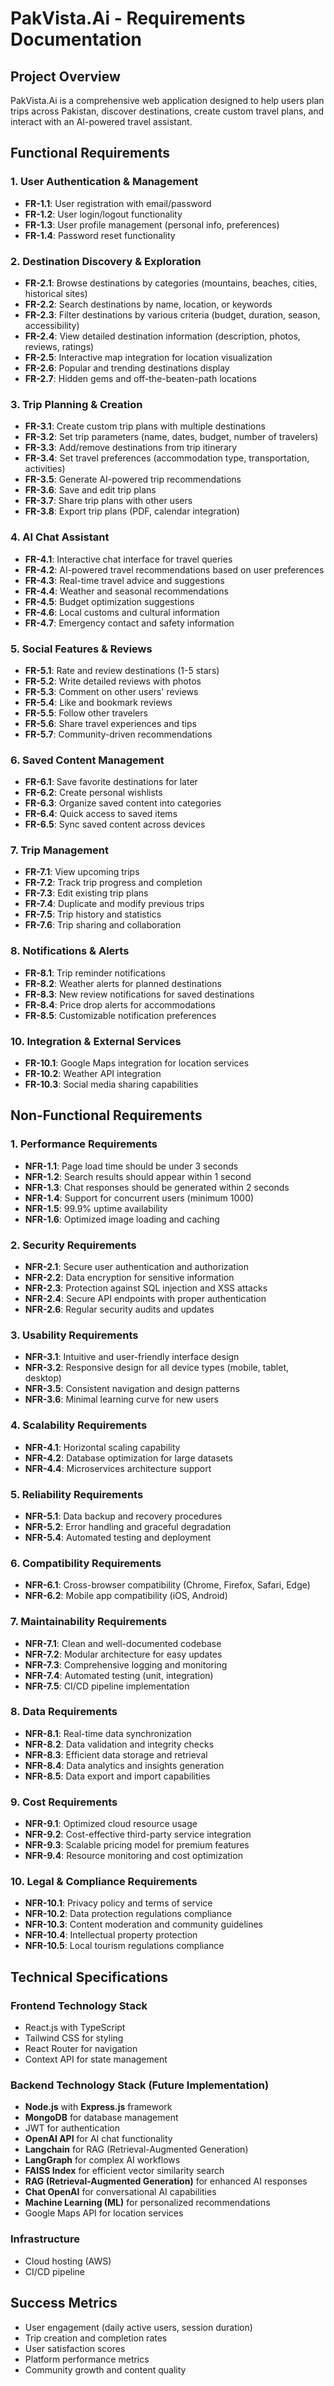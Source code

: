 # PakVista.Ai - Requirements Documentation

## Project Overview
PakVista.Ai is a comprehensive web application designed to help users plan trips across Pakistan, discover destinations, create custom travel plans, and interact with an AI-powered travel assistant.

## Functional Requirements

### 1. User Authentication & Management
- **FR-1.1**: User registration with email/password
- **FR-1.2**: User login/logout functionality
- **FR-1.3**: User profile management (personal info, preferences)
- **FR-1.4**: Password reset functionality


### 2. Destination Discovery & Exploration
- **FR-2.1**: Browse destinations by categories (mountains, beaches, cities, historical sites)
- **FR-2.2**: Search destinations by name, location, or keywords
- **FR-2.3**: Filter destinations by various criteria (budget, duration, season, accessibility)
- **FR-2.4**: View detailed destination information (description, photos, reviews, ratings)
- **FR-2.5**: Interactive map integration for location visualization
- **FR-2.6**: Popular and trending destinations display
- **FR-2.7**: Hidden gems and off-the-beaten-path locations

### 3. Trip Planning & Creation
- **FR-3.1**: Create custom trip plans with multiple destinations
- **FR-3.2**: Set trip parameters (name, dates, budget, number of travelers)
- **FR-3.3**: Add/remove destinations from trip itinerary
- **FR-3.4**: Set travel preferences (accommodation type, transportation, activities)
- **FR-3.5**: Generate AI-powered trip recommendations
- **FR-3.6**: Save and edit trip plans
- **FR-3.7**: Share trip plans with other users
- **FR-3.8**: Export trip plans (PDF, calendar integration)

### 4. AI Chat Assistant
- **FR-4.1**: Interactive chat interface for travel queries
- **FR-4.2**: AI-powered travel recommendations based on user preferences
- **FR-4.3**: Real-time travel advice and suggestions
- **FR-4.4**: Weather and seasonal recommendations
- **FR-4.5**: Budget optimization suggestions
- **FR-4.6**: Local customs and cultural information
- **FR-4.7**: Emergency contact and safety information

### 5. Social Features & Reviews
- **FR-5.1**: Rate and review destinations (1-5 stars)
- **FR-5.2**: Write detailed reviews with photos
- **FR-5.3**: Comment on other users' reviews
- **FR-5.4**: Like and bookmark reviews
- **FR-5.5**: Follow other travelers
- **FR-5.6**: Share travel experiences and tips
- **FR-5.7**: Community-driven recommendations

### 6. Saved Content Management
- **FR-6.1**: Save favorite destinations for later
- **FR-6.2**: Create personal wishlists
- **FR-6.3**: Organize saved content into categories
- **FR-6.4**: Quick access to saved items
- **FR-6.5**: Sync saved content across devices

### 7. Trip Management
- **FR-7.1**: View upcoming trips
- **FR-7.2**: Track trip progress and completion
- **FR-7.3**: Edit existing trip plans
- **FR-7.4**: Duplicate and modify previous trips
- **FR-7.5**: Trip history and statistics
- **FR-7.6**: Trip sharing and collaboration

### 8. Notifications & Alerts
- **FR-8.1**: Trip reminder notifications
- **FR-8.2**: Weather alerts for planned destinations
- **FR-8.3**: New review notifications for saved destinations
- **FR-8.4**: Price drop alerts for accommodations
- **FR-8.5**: Customizable notification preferences



### 10. Integration & External Services
- **FR-10.1**: Google Maps integration for location services
- **FR-10.2**: Weather API integration
- **FR-10.3**: Social media sharing capabilities



## Non-Functional Requirements

### 1. Performance Requirements
- **NFR-1.1**: Page load time should be under 3 seconds
- **NFR-1.2**: Search results should appear within 1 second
- **NFR-1.3**: Chat responses should be generated within 2 seconds
- **NFR-1.4**: Support for concurrent users (minimum 1000)
- **NFR-1.5**: 99.9% uptime availability
- **NFR-1.6**: Optimized image loading and caching

### 2. Security Requirements
- **NFR-2.1**: Secure user authentication and authorization
- **NFR-2.2**: Data encryption for sensitive information
- **NFR-2.3**: Protection against SQL injection and XSS attacks
- **NFR-2.4**: Secure API endpoints with proper authentication
- **NFR-2.6**: Regular security audits and updates

### 3. Usability Requirements
- **NFR-3.1**: Intuitive and user-friendly interface design
- **NFR-3.2**: Responsive design for all device types (mobile, tablet, desktop)
- **NFR-3.5**: Consistent navigation and design patterns
- **NFR-3.6**: Minimal learning curve for new users

### 4. Scalability Requirements
- **NFR-4.1**: Horizontal scaling capability
- **NFR-4.2**: Database optimization for large datasets
- **NFR-4.4**: Microservices architecture support


### 5. Reliability Requirements
- **NFR-5.1**: Data backup and recovery procedures
- **NFR-5.2**: Error handling and graceful degradation
- **NFR-5.4**: Automated testing and deployment

### 6. Compatibility Requirements
- **NFR-6.1**: Cross-browser compatibility (Chrome, Firefox, Safari, Edge)
- **NFR-6.2**: Mobile app compatibility (iOS, Android)


### 7. Maintainability Requirements
- **NFR-7.1**: Clean and well-documented codebase
- **NFR-7.2**: Modular architecture for easy updates
- **NFR-7.3**: Comprehensive logging and monitoring
- **NFR-7.4**: Automated testing (unit, integration)
- **NFR-7.5**: CI/CD pipeline implementation

### 8. Data Requirements
- **NFR-8.1**: Real-time data synchronization
- **NFR-8.2**: Data validation and integrity checks
- **NFR-8.3**: Efficient data storage and retrieval
- **NFR-8.4**: Data analytics and insights generation
- **NFR-8.5**: Data export and import capabilities

### 9. Cost Requirements
- **NFR-9.1**: Optimized cloud resource usage
- **NFR-9.2**: Cost-effective third-party service integration
- **NFR-9.3**: Scalable pricing model for premium features
- **NFR-9.4**: Resource monitoring and cost optimization

### 10. Legal & Compliance Requirements
- **NFR-10.1**: Privacy policy and terms of service
- **NFR-10.2**: Data protection regulations compliance
- **NFR-10.3**: Content moderation and community guidelines
- **NFR-10.4**: Intellectual property protection
- **NFR-10.5**: Local tourism regulations compliance

## Technical Specifications

### Frontend Technology Stack
- React.js with TypeScript
- Tailwind CSS for styling
- React Router for navigation
- Context API for state management

### Backend Technology Stack (Future Implementation)
- **Node.js** with **Express.js** framework
- **MongoDB** for database management
- JWT for authentication
- **OpenAI API** for AI chat functionality
- **Langchain** for RAG (Retrieval-Augmented Generation)
- **LangGraph** for complex AI workflows
- **FAISS Index** for efficient vector similarity search
- **RAG (Retrieval-Augmented Generation)** for enhanced AI responses
- **Chat OpenAI** for conversational AI capabilities
- **Machine Learning (ML)** for personalized recommendations
- Google Maps API for location services

### Infrastructure
- Cloud hosting (AWS)
- CI/CD pipeline

## Success Metrics
- User engagement (daily active users, session duration)
- Trip creation and completion rates
- User satisfaction scores
- Platform performance metrics
- Community growth and content quality 